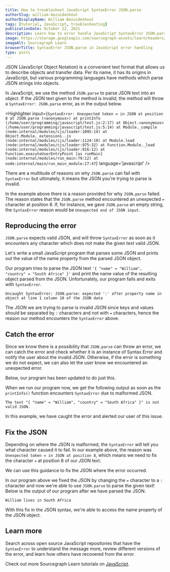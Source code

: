 ```yaml
---
title: How to troubleshoot JavaScript SyntaxError JSON.parse
authorSlug: william-bezuidenhout
authorDisplayName: William Bezuidenhout
tags: [tutorial, JavaScript, troubleshooting]
publicationDate: October 22, 2021
description: Learn how to error handle JavaScript SyntaxError JSON.parse
image: https://storage.googleapis.com/sourcegraph-assets/learn/headers/sourcegraph-learn-header.png
imageAlt: Sourcegraph Learn
browserTitle: SyntaxError JSON.parse in JavaScript error handling
type: posts
---
```


JSON (JavaScript Object Notation) is a convenient text format that allows us to describe objects and transfer data. Per its name, it has its origins in JavaScript, but various programming languages have methods which parse JSON strings into objects. 

In JavaScript, we use the method `JSON.parse` to parse JSON text into an object. If the JSON text given to the method is invalid, the method will throw a `SyntaxError: JSON.parse` error, as in the output below.

<Highlighter
input={`SyntaxError: Unexpected token = in JSON at position 8
    at JSON.parse (<anonymous>)
    at printInfo (/home/user/programming/javascript/test.js:2:17)
    at Object.<anonymous> (/home/user/programming/javascript/test.js:5:14)
    at Module._compile (node:internal/modules/cjs/loader:1095:14)
    at Object.Module._extensions..js (node:internal/modules/cjs/loader:1124:10)
    at Module.load (node:internal/modules/cjs/loader:975:32)
    at Function.Module._load (node:internal/modules/cjs/loader:816:12)
    at Function.executeUserEntryPoint [as runMain] (node:internal/modules/run_main:79:12)
    at node:internal/main/run_main_module:17:47`}
language='javascript'
/>

There are a multitude of reasons on why `JSON.parse` can fail with `SyntaxError` but ultimately, it means the JSON you're trying to parse is invalid. 

In the example above there is a reason provided for why `JSON.parse` failed. The reason states that the `JSON.parse` method encountered an unexpected `=` character at position 8. If, for instance, we gave `JSON.parse` an empty string, the `SyntaxError` reason would be `Unexpected end of JSON input`.

## Reproducing the error

`JSON.parse` expects valid JSON, and will throw `SyntaxError` as soon as it encounters any character which does not make the given text valid JSON. 

Let's write a small JavaScript program that parses some JSON and prints out the value of the name property from the parsed JSON object.

<Highlighter
input='function printInfo(text) {
    let person = JSON.parse(text);
    console.log(`${person.name} lives in ${person.country}`);
}
let person = "{ "name" = "William", "country" = "South Africa" }";
printInfo(person);'
language='javascript'
/>

Our program tries to parse the JSON text `'{ "name" = "William", "country" = "South Africa" }'` and print the name value of the resulting object parsed from the JSON. Unfortunately, our program fails and exits with `SyntaxError`.

```
Uncaught SyntaxError: JSON.parse: expected ':' after property name in object at line 1 column 10 of the JSON data
```

The JSON we are trying to parse is invalid JSON since keys and values should be separated by `:` characters and not with `=` characters, hence the reason our method encounters the `SyntaxError` above.

## Catch the error

Since we know there is a possibility that `JSON.parse` can throw an error, we can catch the error and check whether it is an instance of Syntax Error and notify the user about the invalid JSON. Otherwise, if the error is something we do not expect, we can also let the user know we encountered an unexpected error. 

Below, our program has been updated to do just this.

<Highlighter
input='function printInfo(text) {
    try {
        let person = JSON.parse(text);
        console.log(`${person.name} lives in ${person.country}`);
    } catch (error) {
        if (error instanceof SyntaxError) {
            console.log(`The text "${text}" is not valid JSON.`);
        } else {
            console.log(`Unexpected error: ${error}`);
        }
    }
}
let person = "{ "name" = "William", "country" = "South Africa" }";
printInfo(person);'
language='javascript'
/>

When we run our program now, we get the following output as soon as the `printInfo()` function encounters `SyntaxError` due to malformed JSON.

```
The text "{ "name" = "William", "country" = "South Africa" }" is not valid JSON.
```

In this example, we have caught the error and alerted our user of this issue.

## Fix the JSON

Depending on where the JSON is malformed, the `SyntaxError` will tell you what character caused it to fail. In our example above, the reason was `Unexpected token = in JSON at position 8`, which means we need to fix the character `=` at position 8 of our JSON text.

We can use this guidance to fix the JSON where the error occurred.

<Highlighter
input='function printInfo(text) {
    let person = JSON.parse(text);
    console.log(`${person.name} lives in ${person.country}`);
}
let person = "{ "name" : "William", "country": "South Africa" }";
printInfo(person);'
language='javascript'
/>

In our program above we fixed the JSON by changing the `=` character to a `:` character and now we're able to use `JSON.parse` to parse the given text! Below is the output of our program after we have parsed the JSON. 

```
William lives in South Africa
```

With this fix in the JSON syntax, we're able to access the name property of the JSON object.

## Learn more

Search across open source JavaScript repositories that have the `SyntaxError` to understand the message more, review different versions of the error, and learn how others have recovered from the error.

<SourcegraphSearch query="SyntaxError: JSON.parse" patternType="literal"/>

Check out more Sourcegraph Learn tutorials on [JavaScript](https://learn.sourcegraph.com/tags/javascript).
